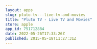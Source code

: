 ```yaml
---
layout: apps
slug: pluto-tv---live-tv-and-movies
title: "Pluto TV - Live TV and Movies"
store: apple
app_id: 751712884
date: 2022-05-26T17:33:26Z
published: 2015-05-18T11:27:31Z
---
```

